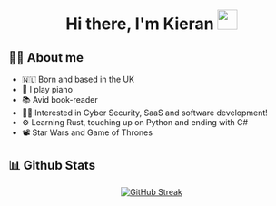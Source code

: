 <h1 align="center">
  Hi there, I'm Kieran <img src="https://media.giphy.com/media/hvRJCLFzcasrR4ia7z/giphy.gif" width="35">
</h1>

## :sassy_man:  About me
- &#x1f1f3;&#x1f1f1;  Born and based in the UK
- 🎹 I play piano
- 📚 Avid book-reader
- 🧑‍💻 Interested in Cyber Security, SaaS and software development!
- ⚙️ Learning Rust, touching up on Python and ending with C#
- 📽️ Star Wars and Game of Thrones

## 📊 Github Stats
<p align="center">
  <a href="https://git.io/streak-stats"><img src="https://github-readme-streak-stats.herokuapp.com?user=BreathXV&theme=dark&hide_border=true" alt="GitHub Streak" /></a>
</p>

